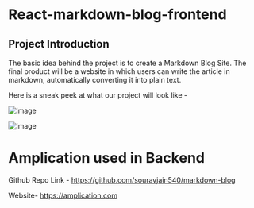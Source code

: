 # React-markdown-blog-frontend

## Project Introduction

The basic idea behind the project is to create a Markdown Blog Site. The final product will be a website in which users can write the article in markdown, automatically converting it into plain text.

Here is a sneak peek at what our project will look like -


![image](https://user-images.githubusercontent.com/53312820/158746202-2587393f-e1a3-45bd-b229-1510f81df7d2.png)


![image](https://user-images.githubusercontent.com/53312820/158746217-d056fe88-7363-4661-8760-70cc53129aa7.png)


# Amplication used in Backend

Github Repo Link - https://github.com/souravjain540/markdown-blog

Website- https://amplication.com

